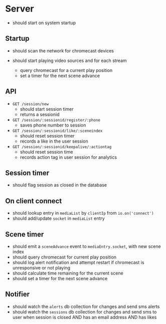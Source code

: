 # Server

* should start on system startup

## Startup

* should scan the network for chromecast devices
* should start playing video sources and for each stream

  * query chromecast for a current play position
  * set a timer for the next scene advance

## API

* `GET /session/new`
  * should start session timer
  * returns a sessionid
* `GET /session/:sessionid/register/:phone`
  * saves phone number to session
* `GET /session/:sessionid/like/:sceneindex`
  * should reset session timer
  * records a like in the user session
* `GET /session/:sessionid/keepalive/:actiontag`
  * should reset session time
  * records action tag in user session for analytics

## Session timer

* should flag session as closed in the database

## On client connect

* should lookup entry in `mediaList` by `clientIp` from `io.on('connect')`
* should add/update `socket` in `mediaList` entry

## Scene timer

* should emit a `sceneAdvance` event to `mediaEntry.socket`,
  with new scene index
* should query chromecast for current play position
* should log alert notification and attempt restart if chromecast is unresponsive or not playing
* should calculate time remaining for the current scene
* should set a timer for the next scene advance

## Notifier

* should watch the `alerts` db collection for changes and send sms alerts
* should watch the `sessions` db collection for changes and send sms to user when session is closed AND has an email address AND has likes

